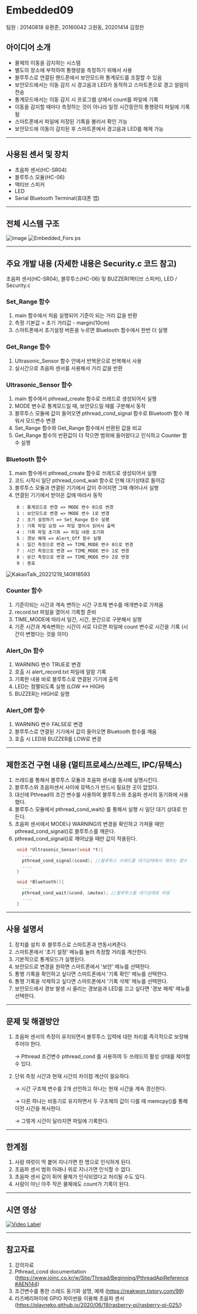 # Embedded09

팀원 : 20140818 유환준, 20160042 고원동, 20201414 김정찬

## 아이디어 소개
- 물체의 이동을 감지하는 시스템
- 별도의 장소에 부착하여 통행량을 측정하기 위해서 사용
- 블루투스로 연결된 핸드폰에서 보안모드와 통계모드를 조절할 수 있음
- 보안모드에서는 이동 감지 시 경고음과 LED가 동작하고 스마트폰으로 경고 알람이 전송
- 통계모드에서는 이동 감지 시 프로그램 상에서 count를 파일에 기록
- 이동을 감지할 때마다 측정하는 것이 아니라 일정 시간동안의 통행량이 파일에 기록됨
- 스마트폰에서 파일에 저장된 기록을 불러서 확인 가능
- 보안모드에 이동이 감지된 후 스마트폰에서 경고음과 LED를 해제 가능

-----------------------------------

## 사용된 센서 및 장치
- 초음파 센서(HC-SR04)
- 블루투스 모듈(HC-06)
- 액티브 스피커
- LED
- Serial Bluetooth Terminal(휴대폰 앱)

-----------------------------------

## 전체 시스템 구조
![image](https://user-images.githubusercontent.com/90839233/206896733-0d123e5a-1c0c-40eb-ad86-51fce4951a3b.png)
![Embedded_Fors ps](https://user-images.githubusercontent.com/66898122/208358969-8e17a24b-eeb3-4a9d-95c1-115e78276a86.png)

-----------------------------------

## 주요 개발 내용 (자세한 내용은 Security.c 코드 참고)
초음파 센서(HC-SR04), 블루투스(HC-06) 및 BUZZER(액티브 스피커), LED / Security.c

### Set_Range 함수 ###

1. main 함수에서 처음 실행되어 기준이 되는 거리 값을 반환
2. 측정 기본값 = 초기 거리값 - margin(10cm)
3. 스마트폰에서 초기설정 버튼을 누르면 Bluetooth 함수에서 한번 더 실행


### Get_Range 함수 ###

1. Ultrasonic_Sensor 함수 안에서 반복문으로 반복해서 사용
2. 실시간으로 초음파 센서를 사용해서 거리 값을 반환


### Ultrasonic_Sensor 함수 ###

1. main 함수에서 pthread_create 함수로 쓰레드로 생성되어서 실행
2. MODE 변수로 통계모드일 때, 보안모드일 때를 구분해서 동작
3. 블루투스 모듈에 값이 들어오면 pthread_cond_signal 함수로 Bluetooth 함수 깨워서 모드변수 변경
4. Set_Range 함수와 Get_Range 함수에서 반환된 값을 비교
5. Get_Range 함수의 반환값이 더 작으면 범위에 들어왔다고 인식하고 Counter 함수 실행


### Bluetooth 함수 ###

1. main 함수에서 pthread_create 함수로 쓰레드로 생성되어서 실행
2. 코드 시작시 일단 pthread_cond_wait 함수로 인해 대기상태로 들어감
3. 블루투스 모듈과 연결된 기기에서 값이 주어지면 그때 깨어나서 실행
4. 연결된 기기에서 받아온 값에 따라서 동작 

```
    0 : 통계모드로 변경 => MODE 변수 0으로 변경
    1 : 보안모드로 변경 => MODE 변수 1로 변경
    2 : 초기 설정하기 => Set_Range 함수 실행
    3 : 기록 파일 요청 => 파일 열어서 읽어서 출력
    4 : 기록 파일 초기화 => 파일 내용 초기화
    5 : 경보 해제 => Alert_Off 함수 실행
    6 : 일간 측정으로 변경 => TIME_MODE 변수 0으로 변경
    7 : 시간 측정으로 변경 => TIME_MODE 변수 1로 변경
    8 : 분간 측정으로 변경 => TIME_MODE 변수 2로 변경
    9 : 종료
```
![KakaoTalk_20221219_140918593](https://user-images.githubusercontent.com/90839233/208352292-40694ef4-357e-47a3-9931-257a5865a961.jpg)



### Counter 함수 ###

1. 기준이되는 시간과 계속 변하는 시간 구조체 변수를 매개변수로 가져옴
2. record.txt 파일을 열어서 기록할 준비
3. TIME_MODE에 따라서 일간, 시간, 분간으로 구분해서 실행
4. 기준 시간과 계속변하는 시간이 서로 다르면 파일에 count 변수로 시간을 기록 (시간이 변했다는 것을 의미)


### Alert_On 함수 ###

1. WARNING 변수 TRUE로 변경
2. 호출 시 alert_record.txt 파일에 알람 기록 
3. 기록한 내용 바로 블루투스로 연결된 기기에 출력
4. LED는 점멸되도록 실행 (LOW <-> HIGH)
5. BUZZER는 HIGH로 실행


### Alert_Off 함수 ###

1. WARNING 변수 FALSE로 변경
2. 블루투스로 연결된 기기에서 값이 들어오면 Bluetooth 함수를 깨움
3. 호출 시 LED와 BUZZER를 LOW로 변경

    
----------------------------

## 제한조건 구현 내용 (멀티프로세스/쓰레드, IPC/뮤텍스)
1. 쓰레드를 통해서 블루투스 모듈과 초음파 센서를 동시에 실행시킨다.
2. 블루투스와 초음파센서 사이에 뮤텍스가 반드시 필요한 곳이 없었다.
3. 대신에 Pthread의 조건 변수를 사용하여 블루투스와 초음파 센서의 동기화에 사용했다. 
4. 블루투스 모듈에서 pthread_cond_wait() 를 통해서 실행 시 일단 대기 상대로 만든다.
5. 초음파 센서에서 MODE나 WARNING의 변경을 확인하고 가져올 때만 pthread_cond_signal()로 블루투스를 깨운다.
6. pthread_cond_signal()로 깨어났을 때만 값이 적용된다.

```c
    void *Ultrasonic_Sensor(void *t){
      ....
      pthread_cond_signal(&cond); //블루투스 쓰레드를 대기상태에서 깨우는 함수
      ....
    }

    void *Bluetooth(){
      ....
      pthread_cond_wait(&cond, &mutex); //블루투스를 대기상태로 바꿈
      ....
    }
```

----------------------------

## 사용 설명서
1. 장치를 설치 후 블루투스로 스마트폰과 연동시켜준다.
2. 스마트폰에서 '초기 설정' 메뉴를 눌러 측정할 거리를 계산한다.
3. 기본적으로 통계모드가 실행된다.
4. 보안모드로 변경을 원하면 스마트폰에서 '보안' 메뉴를 선택한다.
5. 통행 기록을 확인하고 싶다면 스마트폰에서 '기록 확인' 메뉴를 선택한다.
6. 통행 기록을 삭제하고 싶다면 스마트폰에서 '기록 삭제' 메뉴를 선택한다.
7. 보안모드에서 경보 발생 시 울리는 경보음과 LED를 끄고 싶다면 '경보 해제' 메뉴를 선택한다.

----------------------------

## 문제 및 해결방안
1. 초음파 센서의 측정이 유지되면서 블루투스 입력에 대한 처리를 즉각적으로 보장해주어야 한다.
 
    &rarr; Pthread 조건변수 pthread_cond 를 사용하여 두 쓰레드의 활성 상태를 제어할 수 있다.


2. 단위 측정 시간과 현재 시간의 차이점 계산이 필요하다.

    &rarr; 시간 구조체 변수를 2개 선언하고 하나는 현재 시간을 계속 갱신한다.

    &rarr; 다른 하나는 비동기로 유지하면서 두 구조체의 값이 다를 때 memcpy()를 통해 이전 시간을 복사한다.

    &rarr; 그렇게 시간이 달라지면 파일에 기록한다.

----------------------------

## 한계점
1. 사람 여럿이 딱 붙어 지나가면 한 명으로 인식하게 된다.
2. 초음파 센서 범위 아래나 위로 지나가면 인식할 수 없다. 
3. 초음파 센서 값이 튀어 물체가 인식되었다고 처리될 수도 있다.
4. 사람이 아닌 아주 작은 물체에도 count가 기록이 된다.

----------------------------

## 시연 영상
[![Video Label](https://img.youtube.com/vi/Ix-1Xho6wZE/0.jpg)](https://youtu.be/Ix-1Xho6wZE)

----------------------------

## 참고자료
1. 강의자료
2. Pthread_cond documentation (https://www.joinc.co.kr/w/Site/Thread/Beginning/PthreadApiReference#AEN144)
3. 조건변수를 통한 스레드 동기화 설명, 예제 (https://reakwon.tistory.com/99)
4. 라즈베리파이에 GPIO 파이썬을 이용해 초음파 센서 (https://playneko.github.io/2020/06/19/rasberry-pi/rasberry-pi-025/)





